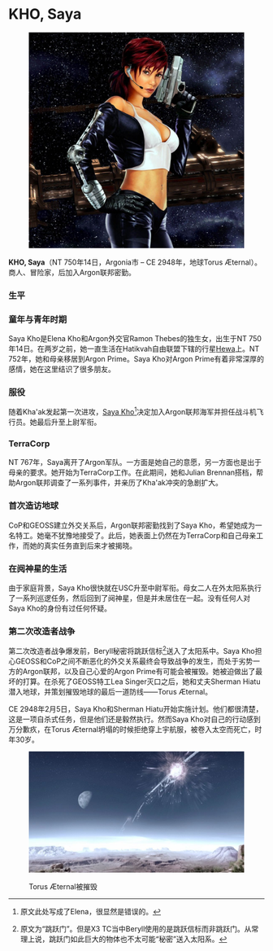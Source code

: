 # KHO, Saya

<figure><img src="../.gitbook/assets/Saya Kho.jpg" alt=""><figcaption></figcaption></figure>

**KHO, Saya**（NT 750年14日，Argonia市 – CE 2948年，地球Torus Æternal）。商人、冒险家，后加入Argon联邦密勤。

### 生平

### 童年与青年时期

Saya Kho是Elena Kho和Argon外交官Ramon Thebes的独生女，出生于NT 750年14日。在两岁之前，她一直生活在Hatikvah自由联盟下辖的行星[Hewa](../zhong-yao-di-dian/hatikvah-zi-you-lian-meng.md#hewa)上。NT 752年，她和母亲移居到Argon Prime。Saya Kho对Argon Prime有着非常深厚的感情，她在这里结识了很多朋友。

### 服役

随着Kha'ak发起第一次进攻，[Saya Kho](#user-content-fn-1)[^1]决定加入Argon联邦海军并担任战斗机飞行员。她最后升至上尉军衔。

### TerraCorp

NT 767年，Saya离开了Argon军队。一方面是她自己的意愿，另一方面也是出于母亲的要求。她开始为TerraCorp工作。在此期间，她和Julian Brennan搭档，帮助Argon联邦调查了一系列事件，并亲历了Kha'ak冲突的急剧扩大。

### 首次造访地球

CoP和GEOSS建立外交关系后，Argon联邦密勤找到了Saya Kho，希望她成为一名特工。她毫不犹豫地接受了。此后，她表面上仍然在为TerraCorp和自己母亲工作，而她的真实任务直到后来才被揭晓。

### 在阋神星的生活

由于家庭背景，Saya Kho很快就在USC升至中尉军衔。母女二人在外太阳系执行了一系列巡逻任务，然后回到了阋神星，但是并未居住在一起。没有任何人对Saya Kho的身份有过任何怀疑。

### 第二次改造者战争

第二次改造者战争爆发前，Beryll秘密将跳跃信标[^2]送入了太阳系中。Saya Kho担心GEOSS和CoP之间不断恶化的外交关系最终会导致战争的发生，而处于劣势一方的Argon联邦，以及自己心爱的Argon Prime有可能会被摧毁。她被迫做出了最坏的打算。在杀死了GEOSS特工Lea Singer灭口之后，她和丈夫Sherman Hiatu潜入地球，并策划摧毁地球的最后一道防线——Torus Æternal。

CE 2948年2月5日，Saya Kho和Sherman Hiatu开始实施计划。他们都很清楚，这是一项自杀式任务，但是他们还是毅然执行。然而Saya Kho对自己的行动感到万分歉疚，在Torus Æternal坍塌的时候拒绝穿上宇航服，被卷入太空而死亡，时年30岁。

<figure><img src="../.gitbook/assets/Destruction of Torus.jpg" alt=""><figcaption><p>Torus Æternal被摧毁</p></figcaption></figure>

[^1]: 原文此处写成了Elena，很显然是错误的。

[^2]: 原文为“跳跃门”。但是X3 TC当中Beryll使用的是跳跃信标而非跳跃门。从常理上说，跳跃门如此巨大的物体也不太可能“秘密”送入太阳系。
